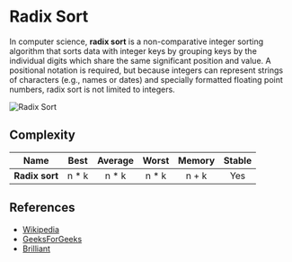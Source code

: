 # Radix Sort

In computer science, **radix sort** is a non-comparative integer sorting algorithm that sorts data with integer keys by grouping keys by the individual digits which share the same significant position and value. A positional notation is required, but because integers can represent strings of characters (e.g., names or dates) and specially formatted floating point numbers, radix sort is not limited to integers.

![Radix Sort](https://ds055uzetaobb.cloudfront.net/brioche/uploads/IEZs8xJML3-radixsort_ed.png?width=2000)


## Complexity

| Name                  | Best            | Average             | Worst               | Memory    | Stable    | 
| --------------------- | :-------------: | :-----------------: | :-----------------: | :-------: | :-------: | 
| **Radix sort**        | n * k           | n * k               | n * k               | n + k     | Yes       | 

## References

- [Wikipedia](https://en.wikipedia.org/wiki/Radix_sort)
- [GeeksForGeeks](https://www.geeksforgeeks.org/radix-sort/)
- [Brilliant](https://brilliant.org/wiki/radix-sort/)